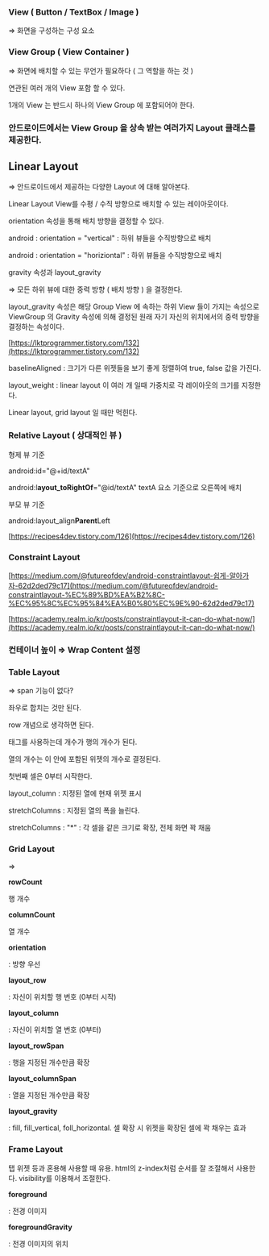 ### View ( Button / TextBox / Image )

⇒ 화면을 구성하는 구성 요소

### View Group ( View Container )

⇒ 화면에 배치할 수 있는 무언가 필요하다 ( 그 역할을 하는 것 )

연관된 여러 개의 View 포함 할 수 있다.

1개의 View 는 반드시 하나의 View Group 에 포함되어야 한다.

### 안드로이드에서는 View Group 을 상속 받는 여러가지 Layout 클래스를 제공한다.

## Linear Layout

⇒ 안드로이드에서 제공하는 다양한 Layout 에 대해 알아본다.

Linear Layout View를 수평 / 수직 방향으로 배치할 수 있는 레이아웃이다.

orientation 속성을 통해 배치 방향을 결정할 수 있다.

android : orientation = "vertical" : 하위 뷰들을 수직방향으로 배치

android : orientation = "horiziontal" : 하위 뷰들을 수직방향으로 배치

gravity 속성과 layout_gravity

⇒ 모든 하위 뷰에 대한 중력 방향 ( 배치 방향 ) 을 결정한다.

layout_gravity 속성은 해당 Group View 에 속하는 하위 View 들이 가지는 속성으로 ViewGroup 의 Gravity 속성에 의해 결정된 원래 자기 자신의 위치에서의 중력 방향을 결정하는 속성이다.

[https://lktprogrammer.tistory.com/132](https://lktprogrammer.tistory.com/132)

baselineAligned : 크기가 다른 위젯들을 보기 좋게 정렬하여  true, false 값을 가진다.

layout_weight : linear layout 이 여러 개 일때 가중치로 각 레이아웃의 크기를 지정한다.

Linear layout, grid layout 일 때만 먹힌다.

 

### Relative Layout ( 상대적인 뷰 )

형제 뷰 기준

android:id="@+id/textA"

android:l**ayout_toRightOf**="@id/textA" textA 요소 기준으로 오른쪽에 배치

부모 뷰 기준 

android:layout_align**Parent**Left

[https://recipes4dev.tistory.com/126](https://recipes4dev.tistory.com/126)

### Constraint Layout

[https://medium.com/@futureofdev/android-constraintlayout-쉽게-알아가자-62d2ded79c17](https://medium.com/@futureofdev/android-constraintlayout-%EC%89%BD%EA%B2%8C-%EC%95%8C%EC%95%84%EA%B0%80%EC%9E%90-62d2ded79c17)

[https://academy.realm.io/kr/posts/constraintlayout-it-can-do-what-now/](https://academy.realm.io/kr/posts/constraintlayout-it-can-do-what-now/)

### 컨테이너 높이 ⇒ Wrap Content 설정

### Table Layout

⇒ span 기능이 없다?

좌우로 합치는 것만 된다.

row 개념으로 생각하면 된다.

<TableRow> 태그를 사용하는데 개수가 행의 개수가 된다.

열의 개수는 이 안에 포함된 위젯의 개수로 결정된다.

첫번째 셀은 0부터 시작한다.

layout_column :  지정된 열에 현재 위젯 표시

stretchColumns : 지정된 열의 폭을 늘린다.

stretchColumns : "*" : 각 셀을 같은 크기로 확장, 전체 화면 꽉 채움

### Grid Layout

⇒ 

**rowCount**

행 개수

**columnCount**

열 개수

**orientation**

: 방향 우선

**layout_row**

: 자신이 위치할 행 번호 (0부터 시작)

**layout_column**

: 자신이 위치할 열 번호 (0부터)

**layout_rowSpan**

: 행을 지정된 개수만큼 확장

**layout_columnSpan**

: 열을 지정된 개수만큼 확장

**layout_gravity**

: fill, fill_vertical, foll_horizontal. 셀 확장 시 위젯을 확장된 셀에 꽉 채우는 효과

### Frame Layout

탭 위젯 등과 혼용해 사용할 때 유용. html의 z-index처럼 순서를 잘 조절해서 사용한다. visibility를 이용해서 조절한다.

**foreground**

: 전경 이미지

**foregroundGravity**

: 전경 이미지의 위치